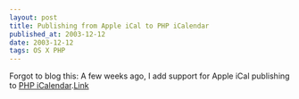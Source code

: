 ```yaml
---
layout: post
title: Publishing from Apple iCal to PHP iCalendar
published_at: 2003-12-12
date: 2003-12-12
tags: OS X PHP
---
```


Forgot to blog this: A few weeks ago, I add support for Apple iCal publishing to [PHP iCalendar](http://phpicalendar.sourceforge.net/nuke/).[Link](http://phpicalendar.sourceforge.net/nuke/)  